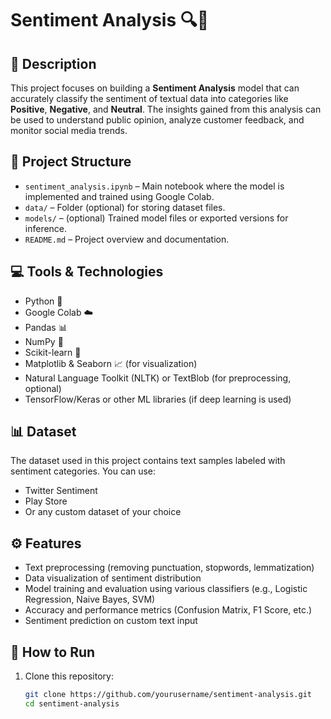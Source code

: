 # Sentiment Analysis 🔍🧠

## 📌 Description

This project focuses on building a **Sentiment Analysis** model that can accurately classify the sentiment of textual data into categories like **Positive**, **Negative**, and **Neutral**. The insights gained from this analysis can be used to understand public opinion, analyze customer feedback, and monitor social media trends.

## 📁 Project Structure

- `sentiment_analysis.ipynb` – Main notebook where the model is implemented and trained using Google Colab.
- `data/` – Folder (optional) for storing dataset files.
- `models/` – (optional) Trained model files or exported versions for inference.
- `README.md` – Project overview and documentation.

## 💻 Tools & Technologies

- Python 🐍
- Google Colab ☁️
- Pandas 📊
- NumPy 🔢
- Scikit-learn 🎯
- Matplotlib & Seaborn 📈 (for visualization)
- Natural Language Toolkit (NLTK) or TextBlob (for preprocessing, optional)
- TensorFlow/Keras or other ML libraries (if deep learning is used)

## 📊 Dataset

The dataset used in this project contains text samples labeled with sentiment categories. You can use:
- Twitter Sentiment
- Play Store 
- Or any custom dataset of your choice

## ⚙️ Features

- Text preprocessing (removing punctuation, stopwords, lemmatization)
- Data visualization of sentiment distribution
- Model training and evaluation using various classifiers (e.g., Logistic Regression, Naive Bayes, SVM)
- Accuracy and performance metrics (Confusion Matrix, F1 Score, etc.)
- Sentiment prediction on custom text input

## 🚀 How to Run

1. Clone this repository:
   ```bash
   git clone https://github.com/yourusername/sentiment-analysis.git
   cd sentiment-analysis
